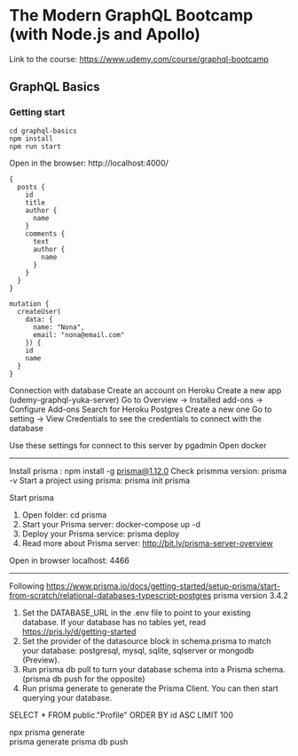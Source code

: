 # The Modern GraphQL Bootcamp (with Node.js and Apollo)

Link to the course: https://www.udemy.com/course/graphql-bootcamp


## GraphQL Basics

### Getting start
```
cd graphql-basics 
npm install
npm run start
```

Open in the browser: http://localhost:4000/
```
{
  posts {
    id
    title 
    author {
      name
    }
    comments {
      text 
      author {
        name
      }
    }
  }
}
```
```
mutation {
  createUser(
    data: {
      name: "Nona",
      email: "nona@email.com"
    }) {
    id
    name
  }
}
```


Connection with database
Create an account on Heroku
Create a new app (udemy-graphql-yuka-server)
Go to Overview -> Installed add-ons -> Configure Add-ons
Search for Heroku Postgres
Create a new one
Go to setting -> View Credentials to see the credentials to connect with the database

Use these settings for connect to this server by pgadmin
Open docker

--------------------------------
Install prisma : npm install -g prisma@1.12.0
Check prismma version: prisma -v
Start a project using prisma: prisma init prisma

Start prisma
1. Open folder: cd prisma
  2. Start your Prisma server: docker-compose up -d
  3. Deploy your Prisma service: prisma deploy
  4. Read more about Prisma server:
     http://bit.ly/prisma-server-overview

Open in browser localhost: 4466

------------------------------------------------
Following https://www.prisma.io/docs/getting-started/setup-prisma/start-from-scratch/relational-databases-typescript-postgres
prisma version 3.4.2

1. Set the DATABASE_URL in the .env file to point to your existing database. If your database has no tables yet, read https://pris.ly/d/getting-started
2. Set the provider of the datasource block in schema.prisma to match your database: postgresql, mysql, sqlite, sqlserver or mongodb (Preview).
3. Run prisma db pull to turn your database schema into a Prisma schema. (prisma db push for the opposite)
4. Run prisma generate to generate the Prisma Client. You can then start querying your database.

SELECT * FROM public."Profile"
ORDER BY id ASC LIMIT 100

 npx prisma generate  
 prisma generate
 prisma db push